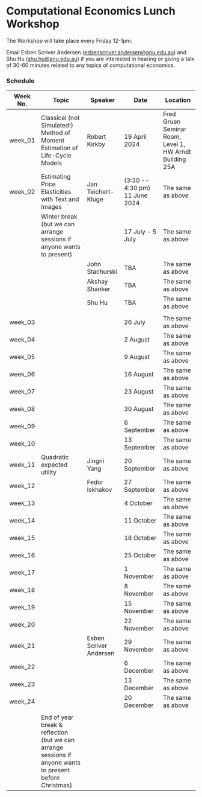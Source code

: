 # Computational Economics Lunch Workshop

The Workshop will take place every Friday 12-1pm.

Email Esben Scriver Andersen ([esbenscriver.andersen@anu.edu.au](mailto:esbenscriver.andersen@anu.edu.au)) and Shu Hu ([shu.hu@anu.edu.au](mailto:shu.hu@anu.edu.au)) if you are interested in hearing or giving a talk of 30-60 minutes related to any topics of computational economics.

### Schedule

| Week No. | Topic                                                       | Speaker                                                     | Date              | Location                                                   |
| -------- | ------------------------------------------------------------ | ------------------------------------------------------------ | ----------------- | ------------------------------------------------------- |
| week_01 | Classical (not Simulated!) Method of Moment Estimation of Life-Cycle Models | Robert Kirkby | 19 April 2024 | Fred Gruen Seminar Room, Level 1, HW Arndt Building 25A |
| week_02  | Estimating Price Elasticities with Text and Images | Jan Teichert-Kluge |  (3:30 -- 4:30 pm) 11 June 2024    | The same as above                                       |
|  | Winter break (but we can arrange sessions if anyone wants to present) | | 17 July - 5 July | The same as above |
|  |  | John Stachurski | TBA | The same as above |
|  |  | Akshay Shanker | TBA | The same as above |
|  |  | Shu Hu | TBA | The same as above |
| | |  |  |  |
| week_03 |  | | 26 July | The same as above |
| week_04 |  | | 2 August | The same as above |
| week_05 |  | | 9 August | The same as above |
| week_06 |  | | 16 August | The same as above |
| week_07 |  | | 23 August | The same as above |
| week_08 |  | | 30 August | The same as above |
| week_09 |  | | 6 September | The same as above |
| week_10 |  | | 13 September | The same as above |
| week_11 | Quadratic expected utility | Jingni Yang | 20 September | The same as above |
| week_12 |  | Fedor Iskhakov | 27 September | The same as above |
| week_13 |  | | 4 October | The same as above |
| week_14 | | | 11 October | The same as above |
| week_15 | | | 18 October | The same as above |
| week_16 | | | 25 October | The same as above |
| week_17 | | | 1 November | The same as above |
| week_18 | | | 8 November | The same as above |
| week_19 | | | 15 November | The same as above |
| week_20 | |  | 22 November | The same as above |
| week_21 | | Esben Scriver Andersen | 29 November | The same as above |
| week_22 | |  | 6 December | The same as above |
| week_23 | |  | 13 December | The same as above |
| week_24 | |  | 20 December | The same as above |
|  | |  |  |  |
| | End of year break & reflection (but we can arrange sessions if anyone wants to present before Christmas) | | | |
